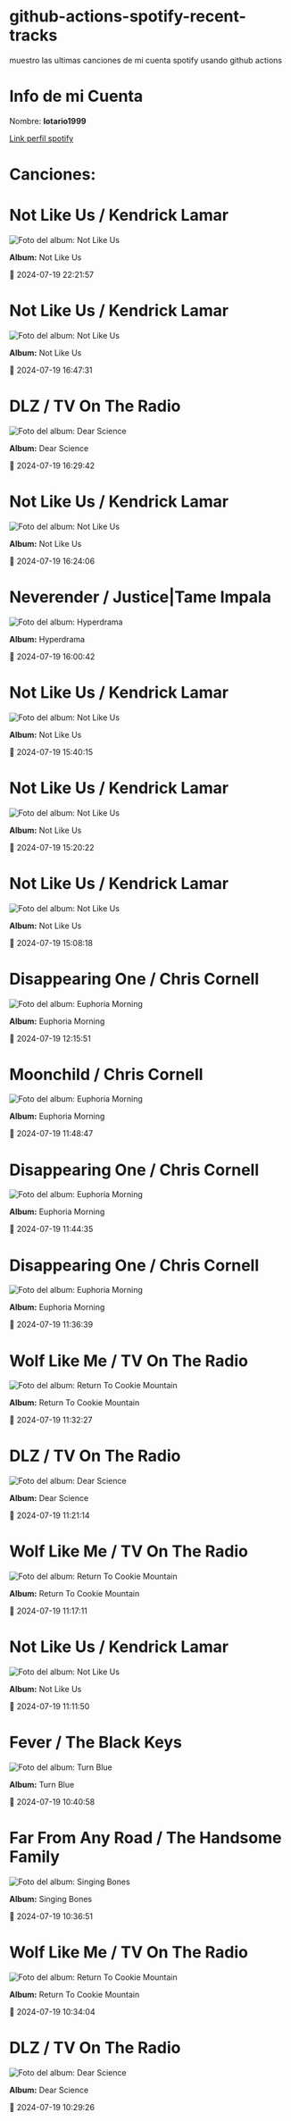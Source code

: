 

# github-actions-spotify-recent-tracks        

muestro las ultimas canciones de mi cuenta spotify usando github actions

# Info de mi Cuenta
Nombre: **lotario1999**

[Link perfil spotify](https://open.spotify.com/user/lotario1999)

# Canciones:



# **Not Like Us** / Kendrick Lamar

![Foto del album: Not Like Us](https://i.scdn.co/image/ab67616d00001e021ea0c62b2339cbf493a999ad)

**Album:** Not Like Us

📅 2024-07-19 22:21:57


# **Not Like Us** / Kendrick Lamar

![Foto del album: Not Like Us](https://i.scdn.co/image/ab67616d00001e021ea0c62b2339cbf493a999ad)

**Album:** Not Like Us

📅 2024-07-19 16:47:31


# **DLZ** / TV On The Radio

![Foto del album: Dear Science](https://i.scdn.co/image/ab67616d00001e0213bfc2f5f0debc84f100b9ef)

**Album:** Dear Science

📅 2024-07-19 16:29:42


# **Not Like Us** / Kendrick Lamar

![Foto del album: Not Like Us](https://i.scdn.co/image/ab67616d00001e021ea0c62b2339cbf493a999ad)

**Album:** Not Like Us

📅 2024-07-19 16:24:06


# **Neverender** / Justice|Tame Impala

![Foto del album: Hyperdrama](https://i.scdn.co/image/ab67616d00001e028f4b5df3a6ee2abb733080a9)

**Album:** Hyperdrama

📅 2024-07-19 16:00:42


# **Not Like Us** / Kendrick Lamar

![Foto del album: Not Like Us](https://i.scdn.co/image/ab67616d00001e021ea0c62b2339cbf493a999ad)

**Album:** Not Like Us

📅 2024-07-19 15:40:15


# **Not Like Us** / Kendrick Lamar

![Foto del album: Not Like Us](https://i.scdn.co/image/ab67616d00001e021ea0c62b2339cbf493a999ad)

**Album:** Not Like Us

📅 2024-07-19 15:20:22


# **Not Like Us** / Kendrick Lamar

![Foto del album: Not Like Us](https://i.scdn.co/image/ab67616d00001e021ea0c62b2339cbf493a999ad)

**Album:** Not Like Us

📅 2024-07-19 15:08:18


# **Disappearing One** / Chris Cornell

![Foto del album: Euphoria Morning](https://i.scdn.co/image/ab67616d00001e02bd74dc1cdeeb5c4b57945cab)

**Album:** Euphoria Morning

📅 2024-07-19 12:15:51


# **Moonchild** / Chris Cornell

![Foto del album: Euphoria Morning](https://i.scdn.co/image/ab67616d00001e02bd74dc1cdeeb5c4b57945cab)

**Album:** Euphoria Morning

📅 2024-07-19 11:48:47


# **Disappearing One** / Chris Cornell

![Foto del album: Euphoria Morning](https://i.scdn.co/image/ab67616d00001e02bd74dc1cdeeb5c4b57945cab)

**Album:** Euphoria Morning

📅 2024-07-19 11:44:35


# **Disappearing One** / Chris Cornell

![Foto del album: Euphoria Morning](https://i.scdn.co/image/ab67616d00001e02bd74dc1cdeeb5c4b57945cab)

**Album:** Euphoria Morning

📅 2024-07-19 11:36:39


# **Wolf Like Me** / TV On The Radio

![Foto del album: Return To Cookie Mountain](https://i.scdn.co/image/ab67616d00001e029a9c25a9f9f7adb419694a4b)

**Album:** Return To Cookie Mountain

📅 2024-07-19 11:32:27


# **DLZ** / TV On The Radio

![Foto del album: Dear Science](https://i.scdn.co/image/ab67616d00001e0213bfc2f5f0debc84f100b9ef)

**Album:** Dear Science

📅 2024-07-19 11:21:14


# **Wolf Like Me** / TV On The Radio

![Foto del album: Return To Cookie Mountain](https://i.scdn.co/image/ab67616d00001e029a9c25a9f9f7adb419694a4b)

**Album:** Return To Cookie Mountain

📅 2024-07-19 11:17:11


# **Not Like Us** / Kendrick Lamar

![Foto del album: Not Like Us](https://i.scdn.co/image/ab67616d00001e021ea0c62b2339cbf493a999ad)

**Album:** Not Like Us

📅 2024-07-19 11:11:50


# **Fever** / The Black Keys

![Foto del album: Turn Blue](https://i.scdn.co/image/ab67616d00001e021af8fb0d8859055d35d2290f)

**Album:** Turn Blue

📅 2024-07-19 10:40:58


# **Far From Any Road** / The Handsome Family

![Foto del album: Singing Bones](https://i.scdn.co/image/ab67616d00001e0243bf72818b91c6803029dbbe)

**Album:** Singing Bones

📅 2024-07-19 10:36:51


# **Wolf Like Me** / TV On The Radio

![Foto del album: Return To Cookie Mountain](https://i.scdn.co/image/ab67616d00001e029a9c25a9f9f7adb419694a4b)

**Album:** Return To Cookie Mountain

📅 2024-07-19 10:34:04


# **DLZ** / TV On The Radio

![Foto del album: Dear Science](https://i.scdn.co/image/ab67616d00001e0213bfc2f5f0debc84f100b9ef)

**Album:** Dear Science

📅 2024-07-19 10:29:26
